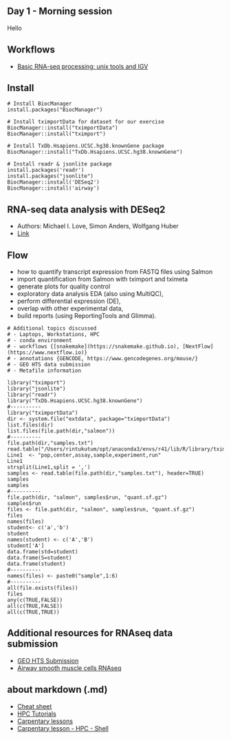 ## Day 1 - Morning session

Hello

## Workflows

- [Basic RNA-seq processing: unix tools and IGV](http://bio.lundberg.gu.se/courses/vt13/rnaseq.html)


## Install
```{R}
# Install BiocManager
install.packages("BiocManager")

# Install tximportData for dataset for our exercise
BiocManager::install("tximportData")
BiocManager::install("tximport")

# Install TxDb.Hsapiens.UCSC.hg38.knownGene package
BiocManager::install("TxDb.Hsapiens.UCSC.hg38.knownGene")

# Install readr & jsonlite package
install.packages('readr')
install.packages("jsonlite")
BiocManager::install('DESeq2')
BiocManager::install('airway')
```

## RNA-seq data analysis with DESeq2 
- Authors: Michael I. Love, Simon Anders, Wolfgang Huber
- [Link](https://bioconductor.github.io/BiocWorkshops/rna-seq-data-analysis-with-deseq2.html)

## Flow

- how to quantify transcript expression from FASTQ files using Salmon
- import quantification from Salmon with tximport and tximeta
- generate plots for quality control
- exploratory data analysis EDA (also using MultiQC), 
- perform differential expression (DE), 
- overlap with other experimental data, 
- build reports (using ReportingTools and Glimma). 

```{Session 01}
# Additional topics discussed 
# - Laptops, Workstations, HPC
# - conda environment
# - workflows {[snakemake](https://snakemake.github.io), [NextFlow](https://www.nextflow.io)}
# - annotations {GENCODE, https://www.gencodegenes.org/mouse/}
# - GEO HTS data submission
# - Metafile information

library("tximport")
library("jsonlite")
library("readr")
library("TxDb.Hsapiens.UCSC.hg38.knownGene")
#----------
library("tximportData")
dir <- system.file("extdata", package="tximportData")
list.files(dir)
list.files(file.path(dir,"salmon"))
#----------
file.path(dir,"samples.txt")
read.table("/Users/rintukutum/opt/anaconda3/envs/r41/lib/R/library/tximportData/extdata/samples.txt")
Line1  <- "pop,center,assay,sample,experiment,run"
Line1
strsplit(Line1,split = ',')
samples <- read.table(file.path(dir,"samples.txt"), header=TRUE)
samples
samples
#----------
file.path(dir, "salmon", samples$run, "quant.sf.gz")
samples$run
files <- file.path(dir, "salmon", samples$run, "quant.sf.gz")
files
names(files)
student<- c('a','b')
student
names(student) <- c('A','B')
student['A']
data.frame(std=student)
data.frame(S=student)
data.frame(student)
#----------
names(files) <- paste0("sample",1:6)
#---------- 
all(file.exists(files))
files
any(c(TRUE,FALSE))
all(c(TRUE,FALSE))
all(c(TRUE,TRUE))

```


## Additional resources for RNAseq data submission

- [GEO HTS Submission](https://www.ncbi.nlm.nih.gov/geo/info/seq.html)
- [Airway smooth muscle cells RNAseq](https://bioconductor.org/packages/release/data/experiment/vignettes/airway/inst/doc/airway.html)
## about markdown (.md)
- [Cheat sheet](https://github.com/adam-p/markdown-here/wiki/Markdown-Cheatsheet)
- [HPC Tutorials](https://ulhpc-tutorials.readthedocs.io/en/latest/preliminaries/)
- [Carpentary lessons](https://software-carpentry.org/lessons/)
- [Carpentary lesson - HPC - Shell](http://www.hpc-carpentry.org/hpc-shell/)
